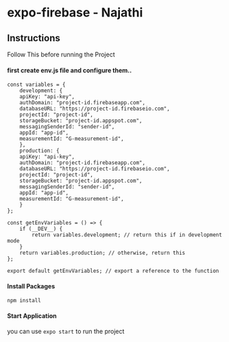 # expo-firebase - Najathi

## Instructions

Follow This before running the Project

#### first create env.js file and configure them..
```
const variables = {
	development: {
	apiKey: "api-key",
	authDomain: "project-id.firebaseapp.com",
	databaseURL: "https://project-id.firebaseio.com",
	projectId: "project-id",
	storageBucket: "project-id.appspot.com",
	messagingSenderId: "sender-id",
	appId: "app-id",
	measurementId: "G-measurement-id",
	},
	production: {
	apiKey: "api-key",
	authDomain: "project-id.firebaseapp.com",
	databaseURL: "https://project-id.firebaseio.com",
	projectId: "project-id",
	storageBucket: "project-id.appspot.com",
	messagingSenderId: "sender-id",
	appId: "app-id",
	measurementId: "G-measurement-id",
	}
};

const getEnvVariables = () => {
	if (__DEV__) {
		return variables.development; // return this if in development mode
	}
	return variables.production; // otherwise, return this
};

export default getEnvVariables; // export a reference to the function
```


#### Install Packages
````
npm install
````

#### Start Application
you can use `expo start` to run the project